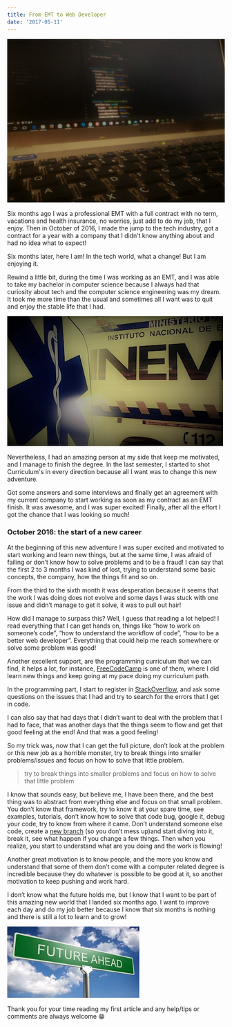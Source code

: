 ```yaml
---
title: From EMT to Web Developer
date: '2017-05-11'
---
```


![code on a computer](./computer.jpeg)

Six months ago I was a professional EMT with a full contract with no term, vacations and health insurance, no worries, just add to do my job, that I enjoy. Then in October of 2016, I made the jump to the tech industry, got a contract for a year with a company that I didn’t know anything about and had no idea what to expect!

Six months later, here I am! In the tech world, what a change! But I am enjoying it.

Rewind a little bit, during the time I was working as an EMT, and I was able to take my bachelor in computer science because I always had that curiosity about tech and the computer science engineering was my dream. It took me more time than the usual and sometimes all I want was to quit and enjoy the stable life that I had.

![ambulance image](./inem.jpeg)

Nevertheless, I had an amazing person at my side that keep me motivated, and I manage to finish the degree.
In the last semester, I started to shot Curriculum's in every direction because all I want was to change this new adventure.

Got some answers and some interviews and finally get an agreement with my current company to start working as soon as my contract as an EMT finish. It was awesome, and I was super excited! Finally, after all the effort I got the chance that I was looking so much!

### October 2016: the start of a new career

At the beginning of this new adventure I was super excited and motivated to start working and learn new things, but at the same time, I was afraid of failing or don’t know how to solve problems and to be a fraud!
I can say that the first 2 to 3 months I was kind of lost, trying to understand some basic concepts, the company, how the things fit and so on.

From the third to the sixth month it was desperation because it seems that the work I was doing does not evolve and some days I was stuck with one issue and didn’t manage to get it solve, it was to pull out hair!

How did I manage to surpass this? Well, I guess that reading a lot helped! I read everything that I can get hands on, things like “how to work on someone’s code”, “how to understand the workflow of code”, “how to be a better web developer”. Everything that could help me reach somewhere or solve some problem was good!

Another excellent support, are the programming curriculum that we can find, it helps a lot, for instance, [FreeCodeCamp](https://www.freecodecamp.org) is one of them, where I did learn new things and keep going at my pace doing my curriculum path.

In the programming part, I start to register in [StackOverflow](https://stackoverflow.com/), and ask some questions on the issues that I had and try to search for the errors that I get in code.

I can also say that had days that I didn’t want to deal with the problem that I had to face, that was another days that the things seem to flow and get that good feeling at the end! And that was a good feeling!

So my trick was, now that I can get the full picture, don’t look at the problem or this new job as a horrible monster, try to break things into smaller problems/issues and focus on how to solve that little problem.

> try to break things into smaller problems and focus on how to solve that little problem

I know that sounds easy, but believe me, I have been there, and the best thing was to abstract from everything else and focus on that small problem. You don’t know that framework, try to know it at your spare time, see examples, tutorials, don’t know how to solve that code bug, google it, debug your code, try to know from where it came. Don’t understand someone else code, create a [new branch](https://github.com) (so you don’t mess up)and start diving into it, break it, see what happen if you change a few things. Then when you realize, you start to understand what are you doing and the work is flowing!

Another great motivation is to know people, and the more you know and understand that some of them don’t come with a computer related degree is incredible because they do whatever is possible to be good at it, so another motivation to keep pushing and work hard.

I don’t know what the future holds me, but I know that I want to be part of this amazing new world that I landed six months ago. I want to improve each day and do my job better because I know that six months is nothing and there is still a lot to learn and to grow!

![future ahead sign](./future-ahead.jpeg)

Thank you for your time reading my first article and any help/tips or comments are always welcome 😁
